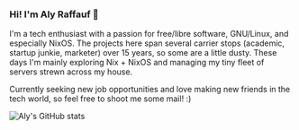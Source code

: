 ### Hi! I'm Aly Raffauf 👋

I'm a tech enthusiast with a passion for free/libre software, GNU/Linux, and especially NixOS. The projects here span several carrier stops (academic, startup junkie, marketer) over 15 years, so some are a little dusty. These days I'm mainly exploring Nix + NixOS and managing my tiny fleet of servers strewn across my house.

Currently seeking new job opportunities and love making new friends in the tech world, so feel free to shoot me some mail! :) 

![Aly's GitHub stats](https://github-readme-stats.vercel.app/api?username=alyraffauf&show_icons=true&theme=radical)

<!--
**alyraffauf/alyraffauf** is a ✨ _special_ ✨ repository because its `README.md` (this file) appears on your GitHub profile.

Here are some ideas to get you started:

- 🔭 I’m currently working on ...
- 🌱 I’m currently learning ...
- 👯 I’m looking to collaborate on ...
- 🤔 I’m looking for help with ...
- 💬 Ask me about ...
- 📫 How to reach me: ...
- 😄 Pronouns: ...
- ⚡ Fun fact: ...
-->
